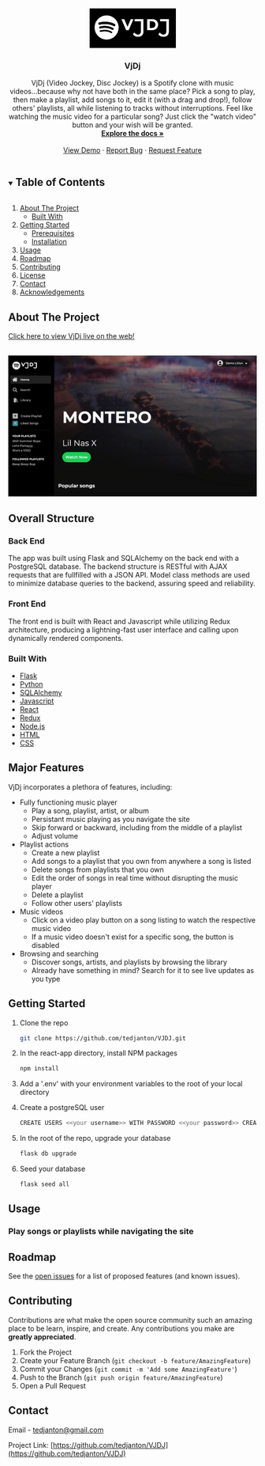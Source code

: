 <!--
*** Thanks for checking out the Best-README-Template. If you have a suggestion
*** that would make this better, please fork the repo and create a pull request
*** or simply open an issue with the tag "enhancement".
*** Thanks again! Now go create something AMAZING! :D
***
***
***
*** To avoid retyping too much info. Do a search and replace for the following:
*** tedjanton, VJDJ, twitter_handle, tedjanton@gmail.com, VjDj, VjDj (Video Jockey, Disc Jockey) is a Spotify clone with music videos...because why not have both in the same place? Pick a song to play, then make a playlist, add songs to it, edit it (with a drag and drop!), follow others' playlists, all while listening to tracks without interruptions.
-->



<!-- PROJECT SHIELDS -->
<!--
*** I'm using markdown "reference style" links for readability.
*** Reference links are enclosed in brackets [ ] instead of parentheses ( ).
*** See the bottom of this document for the declaration of the reference variables
*** for contributors-url, forks-url, etc. This is an optional, concise syntax you may use.
*** https://www.markdownguide.org/basic-syntax/#reference-style-links
-->


<!-- PROJECT LOGO -->
<br />
<p align="center">
  <a href="https://github.com/tedjanton/VJDJ">
    <img src="react-app/src/images/vjdj-logo.png" alt="Logo" width="175" height="80">
  </a>

  <h3 align="center">VjDj</h3>

  <p align="center">
VjDj (Video Jockey, Disc Jockey) is a Spotify clone with music videos...because why not have both in the same place? Pick a song to play, then make a playlist, add songs to it, edit it (with a drag and drop!), follow others' playlists, all while listening to tracks without interruptions. Feel like watching the music video for a particular song? Just click the "watch video" button and your wish will be granted.
    <br />
    <a href="https://github.com/tedjanton/VJDJ"><strong>Explore the docs »</strong></a>
    <br />
    <br />
    <a href="https://vjdj.herokuapp.com/">View Demo</a>
    ·
    <a href="https://github.com/tedjanton/VJDJ/issues">Report Bug</a>
    ·
    <a href="https://github.com/tedjanton/VJDJ/issues">Request Feature</a>
  </p>
</p>



<!-- TABLE OF CONTENTS -->
<details open="open">
  <summary><h2 style="display: inline-block">Table of Contents</h2></summary>
  <ol>
    <li>
      <a href="#about-the-project">About The Project</a>
      <ul>
        <li><a href="#built-with">Built With</a></li>
      </ul>
    </li>
    <li>
      <a href="#getting-started">Getting Started</a>
      <ul>
        <li><a href="#prerequisites">Prerequisites</a></li>
        <li><a href="#installation">Installation</a></li>
      </ul>
    </li>
    <li><a href="#usage">Usage</a></li>
    <li><a href="#roadmap">Roadmap</a></li>
    <li><a href="#contributing">Contributing</a></li>
    <li><a href="#license">License</a></li>
    <li><a href="#contact">Contact</a></li>
    <li><a href="#acknowledgements">Acknowledgements</a></li>
  </ol>
</details>



<!-- ABOUT THE PROJECT -->
## About The Project
[Click here to view VjDj live on the web!](https://vjdj.herokuapp.com/)
<br>
</br>
<!-- ![VjDj](react-app/src/images/home-page.png) -->
![VjDj](react-app/src/images/vjdj-home-screen.gif)

## Overall Structure

### Back End
The app was built using Flask and SQLAlchemy on the back end with a PostgreSQL database. The backend structure is RESTful with AJAX requests that are fullfilled with a JSON API. Model class methods are used to minimize database queries to the backend, assuring speed and reliability.

### Front End
The front end is built with React and Javascript while utilizing Redux architecture, producing a lightning-fast user interface and calling upon dynamically rendered components.

### Built With

* [Flask](https://flask.palletsprojects.com/en/1.1.x/)
* [Python](https://www.python.org/)
* [SQLAlchemy](https://www.sqlalchemy.org/)
* [Javascript](https://www.javascript.com/)
* [React](https://reactjs.org/)
* [Redux](https://redux.js.org/)
* [Node.js](https://nodejs.org/en/)
* [HTML](https://html.com/)
* [CSS](http://www.css3.info/)

## Major Features
VjDj incorporates a plethora of features, including:
* Fully functioning music player
  * Play a song, playlist, artist, or album
  * Persistant music playing as you navigate the site
  * Skip forward or backward, including from the middle of a playlist
  * Adjust volume
* Playlist actions
  * Create a new playlist
  * Add songs to a playlist that you own from anywhere a song is listed
  * Delete songs from playlists that you own
  * Edit the order of songs in real time without disrupting the music player
  * Delete a playlist
  * Follow other users' playlists
* Music videos
  * Click on a video play button on a song listing to watch the respective music video
  * If a music video doesn't exist for a specific song, the button is disabled
* Browsing and searching
  * Discover songs, artists, and playlists by browsing the library
  * Already have something in mind? Search for it to see live updates as you type

<!-- GETTING STARTED -->
## Getting Started

1. Clone the repo
   ```sh
   git clone https://github.com/tedjanton/VJDJ.git
   ```
2. In the react-app directory, install NPM packages
   ```sh
   npm install
   ```
3. Add a '.env' with your environment variables to the root of your local directory

4. Create a postgreSQL user
    ```sh
    CREATE USERS <<your username>> WITH PASSWORD <<your password>> CREATEDB
    ```
5. In the root of the repo, upgrade your database
    ```sh
    flask db upgrade
    ```
6. Seed your database
    ```sh
    flask seed all


<!-- USAGE EXAMPLES -->
## Usage

### Play songs or playlists while navigating the site


<!-- ROADMAP -->
## Roadmap

See the [open issues](https://github.com/tedjanton/VJDJ/issues) for a list of proposed features (and known issues).



<!-- CONTRIBUTING -->
## Contributing

Contributions are what make the open source community such an amazing place to be learn, inspire, and create. Any contributions you make are **greatly appreciated**.

1. Fork the Project
2. Create your Feature Branch (`git checkout -b feature/AmazingFeature`)
3. Commit your Changes (`git commit -m 'Add some AmazingFeature'`)
4. Push to the Branch (`git push origin feature/AmazingFeature`)
5. Open a Pull Request


<!-- CONTACT -->
## Contact

Email - tedjanton@gmail.com

Project Link: [https://github.com/tedjanton/VJDJ](https://github.com/tedjanton/VJDJ)
